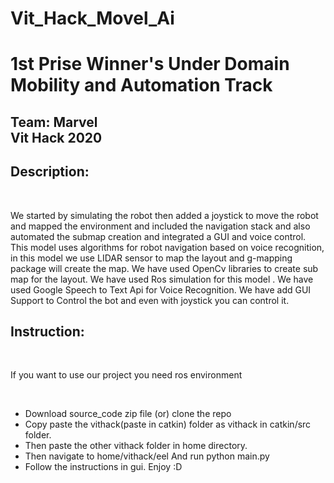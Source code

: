 # Vit_Hack_Movel_Ai
<h1><strong>1st Prise Winner's Under Domain Mobility and Automation Track</strong><br></h1>
<h2>Team: Marvel<br>
Vit Hack 2020<br>
  </h2>
  <h2> Description:</h2><br>
  <p>
     We started by simulating the robot then added a joystick to move the robot and mapped the environment and included the navigation stack and also automated the submap creation and integrated a GUI and voice control. This model uses algorithms for robot navigation based on voice recognition, in this model we use LIDAR sensor to map the layout and g-mapping package will create the map. We have used OpenCv libraries to create sub map for the layout. We have used Ros simulation for this model . We have used Google Speech to Text Api for Voice Recognition. We have add GUI Support to Control the bot and even with joystick you can control it.
</p>
<h2>Instruction:</h2><br>
<p>If you want to use our project you need ros environment </p><br>
<ul>
  <li>Download source_code zip file (or) clone the repo</li>
  <li>Copy paste the vithack(paste in catkin) folder as vithack in catkin/src folder.</li>
  <li>Then paste the other vithack folder in home directory.</li>
  <li>Then navigate to home/vithack/eel And run python main.py</li>
  <li>Follow the instructions in gui. Enjoy :D</li>
</ul>

